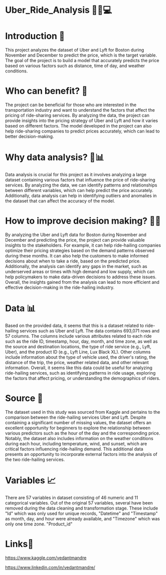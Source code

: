 # Uber_Ride_Analysis 🚗💸💻
# Introduction 📝
This project analyzes the dataset of Uber and Lyft for Boston during November and December to predict the price, which is the target variable. The goal of the project is to build a model that accurately predicts the price based on various factors such as distance, time of day, and weather conditions.

# Who can benefit? 🤔
The project can be beneficial for those who are interested in the transportation industry and want to understand the factors that affect the pricing of ride-sharing services. By analyzing the data, the project can provide insights into the pricing strategy of Uber and Lyft and how it varies based on different factors. The model developed in the project can also help ride-sharing companies to predict prices accurately, which can lead to better decision-making.

# Why data analysis? 🤔📊
Data analysis is crucial for this project as it involves analyzing a large dataset containing various factors that influence the price of ride-sharing services. By analyzing the data, we can identify patterns and relationships between different variables, which can help predict the price accurately. Additionally, data analysis can help in identifying outliers and anomalies in the dataset that can affect the accuracy of the model.

# How to improve decision making? 🤔💡
By analyzing the Uber and Lyft data for Boston during November and December and predicting the price, the project can provide valuable insights to the stakeholders. For example, it can help ride-hailing companies optimize their pricing strategies based on the demand patterns observed during these months. It can also help the customers to make informed decisions about when to take a ride, based on the predicted price. Additionally, the analysis can identify any gaps in the market, such as underserved areas or times with high demand and low supply, which can help policymakers to make data-driven decisions to address these issues. Overall, the insights gained from the analysis can lead to more efficient and effective decision-making in the ride-hailing industry.

# Data 📊
Based on the provided data, it seems that this is a dataset related to ride-hailing services such as Uber and Lyft. The data contains 693,071 rows and 57 columns. The columns include various attributes related to each ride such as the ride ID, timestamp, hour, day, month, and time zone, as well as the source and destination locations, the type of ride service (e.g., Lyft, Uber), and the product ID (e.g., Lyft Line, Lux Black XL). Other columns include information about the type of vehicle used, the driver's rating, the distance of the trip, the price, weather related data, and other relevant information.
Overall, it seems like this data could be useful for analyzing ride-hailing services, such as identifying patterns in ride usage, exploring the factors that affect pricing, or understanding the demographics of riders.

# Source 📌
The dataset used in this study was sourced from Kaggle and pertains to the comparison between the ride-hailing services Uber and Lyft. Despite containing a significant number of missing values, the dataset offers an excellent opportunity for beginners to explore the relationship between various predictors such as the hour of the day and the corresponding price. Notably, the dataset also includes information on the weather conditions during each hour, including temperature, wind, and sunset, which are critical factors influencing ride-hailing demand. This additional data presents an opportunity to incorporate external factors into the analysis of the two ride-hailing services.

# Variables 📈
There are 57 variables in dataset consisting of 46 numeric and 11 categorical variables. Out of the original 57 variables, several have been removed during the data cleaning and transformation stage. These include "Id" which was only used for unique records, "Datetime" and "Timestamp" as month, day, and hour were already available, and "Timezone" which was only one time zone. "Product_id"

# Links🔗

https://www.kaggle.com/vedantmandre

https://www.linkedin.com/in/vedantmandre/
